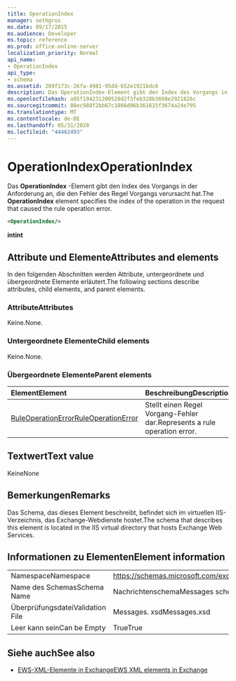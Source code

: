 ```yaml
---
title: OperationIndex
manager: sethgros
ms.date: 09/17/2015
ms.audience: Developer
ms.topic: reference
ms.prod: office-online-server
localization_priority: Normal
api_name:
- OperationIndex
api_type:
- schema
ms.assetid: 289f173c-26fa-4981-95dd-652e1921bdc6
description: Das OperationIndex-Element gibt den Index des Vorgangs in der Anforderung an, die den Fehler des Regel Vorgangs verursacht hat.
ms.openlocfilehash: a95f194231200520d2f3feb328b3608e2921826c
ms.sourcegitcommit: 88ec988f2bb67c1866d06b361615f3674a24e795
ms.translationtype: MT
ms.contentlocale: de-DE
ms.lasthandoff: 05/31/2020
ms.locfileid: "44462493"
---
```

# <a name="operationindex"></a><span data-ttu-id="59f40-103">OperationIndex</span><span class="sxs-lookup"><span data-stu-id="59f40-103">OperationIndex</span></span>

<span data-ttu-id="59f40-104">Das **OperationIndex** -Element gibt den Index des Vorgangs in der Anforderung an, die den Fehler des Regel Vorgangs verursacht hat.</span><span class="sxs-lookup"><span data-stu-id="59f40-104">The **OperationIndex** element specifies the index of the operation in the request that caused the rule operation error.</span></span> 
  
```XML
<OperationIndex/>
```

 <span data-ttu-id="59f40-105">**int**</span><span class="sxs-lookup"><span data-stu-id="59f40-105">**int**</span></span>
## <a name="attributes-and-elements"></a><span data-ttu-id="59f40-106">Attribute und Elemente</span><span class="sxs-lookup"><span data-stu-id="59f40-106">Attributes and elements</span></span>

<span data-ttu-id="59f40-107">In den folgenden Abschnitten werden Attribute, untergeordnete und übergeordnete Elemente erläutert.</span><span class="sxs-lookup"><span data-stu-id="59f40-107">The following sections describe attributes, child elements, and parent elements.</span></span>
  
### <a name="attributes"></a><span data-ttu-id="59f40-108">Attribute</span><span class="sxs-lookup"><span data-stu-id="59f40-108">Attributes</span></span>

<span data-ttu-id="59f40-109">Keine.</span><span class="sxs-lookup"><span data-stu-id="59f40-109">None.</span></span>
  
### <a name="child-elements"></a><span data-ttu-id="59f40-110">Untergeordnete Elemente</span><span class="sxs-lookup"><span data-stu-id="59f40-110">Child elements</span></span>

<span data-ttu-id="59f40-111">Keine.</span><span class="sxs-lookup"><span data-stu-id="59f40-111">None.</span></span>
  
### <a name="parent-elements"></a><span data-ttu-id="59f40-112">Übergeordnete Elemente</span><span class="sxs-lookup"><span data-stu-id="59f40-112">Parent elements</span></span>

|<span data-ttu-id="59f40-113">**Element**</span><span class="sxs-lookup"><span data-stu-id="59f40-113">**Element**</span></span>|<span data-ttu-id="59f40-114">**Beschreibung**</span><span class="sxs-lookup"><span data-stu-id="59f40-114">**Description**</span></span>|
|:-----|:-----|
|[<span data-ttu-id="59f40-115">RuleOperationError</span><span class="sxs-lookup"><span data-stu-id="59f40-115">RuleOperationError</span></span>](ruleoperationerror.md) <br/> |<span data-ttu-id="59f40-116">Stellt einen Regel Vorgang-Fehler dar.</span><span class="sxs-lookup"><span data-stu-id="59f40-116">Represents a rule operation error.</span></span>  <br/> |
   
## <a name="text-value"></a><span data-ttu-id="59f40-117">Textwert</span><span class="sxs-lookup"><span data-stu-id="59f40-117">Text value</span></span>

<span data-ttu-id="59f40-118">Keine</span><span class="sxs-lookup"><span data-stu-id="59f40-118">None</span></span>
  
## <a name="remarks"></a><span data-ttu-id="59f40-119">Bemerkungen</span><span class="sxs-lookup"><span data-stu-id="59f40-119">Remarks</span></span>

<span data-ttu-id="59f40-120">Das Schema, das dieses Element beschreibt, befindet sich im virtuellen IIS-Verzeichnis, das Exchange-Webdienste hostet.</span><span class="sxs-lookup"><span data-stu-id="59f40-120">The schema that describes this element is located in the IIS virtual directory that hosts Exchange Web Services.</span></span>
  
## <a name="element-information"></a><span data-ttu-id="59f40-121">Informationen zu Elementen</span><span class="sxs-lookup"><span data-stu-id="59f40-121">Element information</span></span>

|||
|:-----|:-----|
|<span data-ttu-id="59f40-122">Namespace</span><span class="sxs-lookup"><span data-stu-id="59f40-122">Namespace</span></span>  <br/> |https://schemas.microsoft.com/exchange/services/2006/messages  <br/> |
|<span data-ttu-id="59f40-123">Name des Schemas</span><span class="sxs-lookup"><span data-stu-id="59f40-123">Schema Name</span></span>  <br/> |<span data-ttu-id="59f40-124">Nachrichtenschema</span><span class="sxs-lookup"><span data-stu-id="59f40-124">Messages schema</span></span>  <br/> |
|<span data-ttu-id="59f40-125">Überprüfungsdatei</span><span class="sxs-lookup"><span data-stu-id="59f40-125">Validation File</span></span>  <br/> |<span data-ttu-id="59f40-126">Messages. xsd</span><span class="sxs-lookup"><span data-stu-id="59f40-126">Messages.xsd</span></span>  <br/> |
|<span data-ttu-id="59f40-127">Leer kann sein</span><span class="sxs-lookup"><span data-stu-id="59f40-127">Can be Empty</span></span>  <br/> |<span data-ttu-id="59f40-128">True</span><span class="sxs-lookup"><span data-stu-id="59f40-128">True</span></span>  <br/> |
   
## <a name="see-also"></a><span data-ttu-id="59f40-129">Siehe auch</span><span class="sxs-lookup"><span data-stu-id="59f40-129">See also</span></span>



- [<span data-ttu-id="59f40-130">EWS-XML-Elemente in Exchange</span><span class="sxs-lookup"><span data-stu-id="59f40-130">EWS XML elements in Exchange</span></span>](ews-xml-elements-in-exchange.md)

